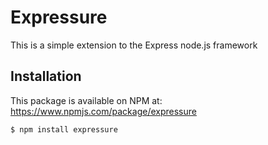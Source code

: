 # Expressure

This is a simple extension to the Express node.js framework

## Installation
This package is available on NPM at: https://www.npmjs.com/package/expressure
~~~~
$ npm install expressure
~~~~
